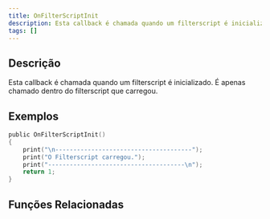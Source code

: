 ```yaml
---
title: OnFilterScriptInit
description: Esta callback é chamada quando um filterscript é inicializado.
tags: []
---
```


## Descrição

Esta callback é chamada quando um filterscript é inicializado. É apenas chamado dentro do filterscript que carregou.

## Exemplos

```c
public OnFilterScriptInit()
{
    print("\n--------------------------------------");
    print("O Filterscript carregou.");
    print("--------------------------------------\n");
    return 1;
}
```

## Funções Relacionadas
